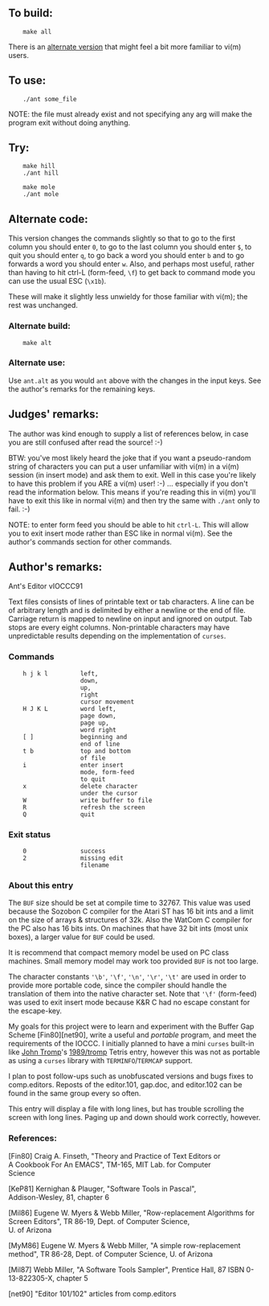 ## To build:

``` <!---sh-->
    make all
```

There is an [alternate version](#alternate-code) that might feel a bit more
familiar to vi(m) users.


## To use:

``` <!---sh-->
    ./ant some_file
```

NOTE: the file must already exist and not specifying any arg will make the
program exit without doing anything.


## Try:

``` <!---sh-->
    make hill
    ./ant hill
```

``` <!---sh-->
    make mole
    ./ant mole
```


## Alternate code:

This version changes the commands slightly so that to go to the first column you
should enter `0`, to go to the last column you should enter `$`, to quit you
should enter `q`, to go back a word you should enter `b` and to go forwards a
word you should enter `w`. Also, and perhaps most useful, rather than having to
hit ctrl-L (form-feed, `\f`) to get back to command mode you can use the usual
ESC (`\x1b`).

These will make it slightly less unwieldy for those familiar with vi(m); the
rest was unchanged.


### Alternate build:

``` <!---sh-->
    make alt
```


### Alternate use:

Use `ant.alt` as you would `ant` above with the changes in the input keys. See
the author's remarks for the remaining keys.


## Judges' remarks:

The author was kind enough to supply a list of references below,
in case you are still confused after read the source!  :-)

BTW: you've most likely heard the joke that if you want a pseudo-random string
of characters you can put a user unfamiliar with vi(m) in a vi(m) session (in
insert mode) and ask them to exit. Well in this case you're likely to have this
problem if you ARE a vi(m) user! :-) ... especially if you don't read the
information below. This means if you're reading this in vi(m) you'll have to
exit this like in normal vi(m) and then try the same with `./ant` only to fail. :-)

NOTE: to enter form feed you should be able to hit `ctrl-L`. This will allow you
to exit insert mode rather than ESC like in normal vi(m). See the author's
commands section for other commands.


## Author's remarks:

Ant's Editor vIOCCC91

Text files consists of lines of printable text or tab characters.  A line can be
of arbitrary length and is delimited by either a newline or the end of file.
Carriage return is mapped to newline on input and ignored on output.  Tab stops
are every eight columns.  Non-printable characters may have unpredictable
results depending on the implementation of `curses`.


### Commands

```
    h j k l         left,
                    down,
                    up,
                    right
                    cursor movement
    H J K L         word left,
                    page down,
                    page up,
                    word right
    [ ]             beginning and
                    end of line
    t b             top and bottom
                    of file
    i               enter insert
                    mode, form-feed
                    to quit
    x               delete character
                    under the cursor
    W               write buffer to file
    R               refresh the screen
    Q               quit
```


### Exit status

```
    0               success
    2               missing edit
                    filename
```


### About this entry

The `BUF` size should be set at compile time to 32767.  This value was used
because the Sozobon C compiler for the Atari ST has 16 bit ints and a limit on
the size of arrays & structures of 32k.  Also the WatCom C compiler for the PC
also has 16 bits ints.  On machines that have 32 bit ints (most unix boxes), a
larger value for `BUF` could be used.

It is recommend that compact memory model be used on PC class machines.  Small
memory model may work too provided `BUF` is not too large.

The character constants `'\b'`, `'\f'`, `'\n'`, `'\r'`, `'\t'` are used in order
to provide more portable code, since the compiler should handle the translation
of them into the native character set.  Note that `'\f'` (form-feed) was used to
exit insert mode because K&R C had no escape constant for the escape-key.

My goals for this project were to learn and experiment with the Buffer Gap
Scheme [Fin80][net90], write a useful and *portable* program, and meet the
requirements of the IOCCC.  I initially planned to have a mini `curses` built-in
like [John Tromp](../../authors.html#John_Tromp)'s
[1989/tromp](../../1989/tromp/index.html) Tetris entry,
however this was not as portable as using a `curses` library with
`TERMINFO`/`TERMCAP` support.

I plan to post follow-ups such as unobfuscated versions and bugs fixes to
comp.editors.  Reposts of the editor.101, gap.doc, and editor.102 can be found
in the same group every so often.

This entry will display a file with long lines, but has trouble scrolling the
screen with long lines.  Paging up and down should work correctly, however.


### References:

[Fin80] Craig A. Finseth, "Theory and Practice of Text Editors or<br>
        A Cookbook For An EMACS", TM-165, MIT Lab. for Computer<br>
        Science

[KeP81] Kernighan & Plauger, "Software Tools in Pascal",<br>
        Addison-Wesley, 81, chapter 6

[Mil86] Eugene W. Myers & Webb Miller, "Row-replacement Algorithms
        for Screen Editors", TR 86-19, Dept. of Computer Science,<br>
        U. of Arizona

[MyM86] Eugene W. Myers & Webb Miller, "A simple row-replacement<br>
        method", TR 86-28, Dept. of Computer Science, U. of Arizona

[Mil87] Webb Miller, "A Software Tools Sampler", Prentice Hall, 87
        ISBN 0-13-822305-X, chapter 5

[net90] "Editor 101/102" articles from comp.editors


<!--

    Copyright © 1984-2024 by Landon Curt Noll. All Rights Reserved.

    You are free to share and adapt this file under the terms of this license:

        Creative Commons Attribution-ShareAlike 4.0 International (CC BY-SA 4.0)

    For more information, see:

        https://creativecommons.org/licenses/by-sa/4.0/

-->
